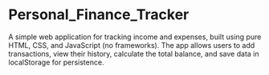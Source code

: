 # Personal_Finance_Tracker
A simple web application for tracking income and expenses, built using pure HTML, CSS, and JavaScript (no frameworks). The app allows users to add transactions, view their history, calculate the total balance, and save data in localStorage for persistence.
